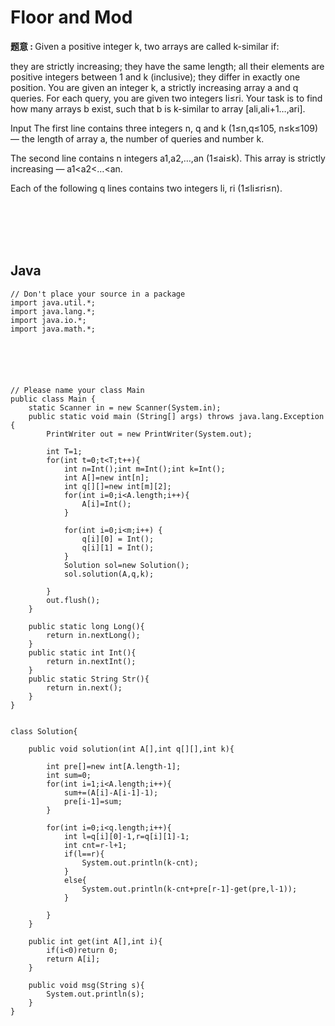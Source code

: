 # Floor and Mod

<b>题意 : </b>
Given a positive integer k, two arrays are called k-similar if:

they are strictly increasing;
they have the same length;
all their elements are positive integers between 1 and k (inclusive);
they differ in exactly one position.
You are given an integer k, a strictly increasing array a and q queries. For each query, you are given two integers li≤ri. Your task is to find how many arrays b exist, such that b is k-similar to array [ali,ali+1…,ari].

Input
The first line contains three integers n, q and k (1≤n,q≤105, n≤k≤109) — the length of array a, the number of queries and number k.

The second line contains n integers a1,a2,…,an (1≤ai≤k). This array is strictly increasing  — a1<a2<…<an.

Each of the following q lines contains two integers li, ri (1≤li≤ri≤n).

<br/><br/><br/><br/>



## Java
```
// Don't place your source in a package
import java.util.*;
import java.lang.*;
import java.io.*;
import java.math.*;






// Please name your class Main
public class Main {
    static Scanner in = new Scanner(System.in);
    public static void main (String[] args) throws java.lang.Exception {
        PrintWriter out = new PrintWriter(System.out);

        int T=1;
        for(int t=0;t<T;t++){
            int n=Int();int m=Int();int k=Int();
            int A[]=new int[n];
            int q[][]=new int[m][2];
            for(int i=0;i<A.length;i++){
                A[i]=Int();
            }

            for(int i=0;i<m;i++) {
                q[i][0] = Int();
                q[i][1] = Int();
            }
            Solution sol=new Solution();
            sol.solution(A,q,k);

        }
        out.flush();
    }

    public static long Long(){
        return in.nextLong();
    }
    public static int Int(){
        return in.nextInt();
    }
    public static String Str(){
        return in.next();
    }
}


class Solution{

    public void solution(int A[],int q[][],int k){

        int pre[]=new int[A.length-1];
        int sum=0;
        for(int i=1;i<A.length;i++){
            sum+=(A[i]-A[i-1]-1);
            pre[i-1]=sum;
        }

        for(int i=0;i<q.length;i++){
            int l=q[i][0]-1,r=q[i][1]-1;
            int cnt=r-l+1;
            if(l==r){
                System.out.println(k-cnt);
            }
            else{
                System.out.println(k-cnt+pre[r-1]-get(pre,l-1));
            }

        }
    }

    public int get(int A[],int i){
        if(i<0)return 0;
        return A[i];
    }

    public void msg(String s){
        System.out.println(s);
    }
}
```
